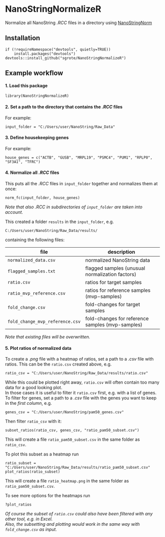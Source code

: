 

# NanoStringNormalizeR

Normalize all NanoString *.RCC* files in a directory using [NanoStringNorm](https://CRAN.R-project.org/package=NanoStringNorm)


## Installation

```
if (!requireNamespace("devtools", quietly=TRUE))
    install.packages("devtools")
devtools::install_github("sgrote/NanoStringNormalizeR")
```


## Example workflow

#### 1. Load this package

```
library(NanoStringNormalizeR)
```

#### 2. Set a path to the directory that contains the *.RCC* files

For example: 

```
input_folder = "C:/Users/user/NanoString/Raw_Data"
```

#### 3. Define housekeeping genes

For example:

```
house_genes = c("ACTB", "GUSB", "MRPL19", "PSMC4", "PUM1", "RPLP0", "SF3A1", "TFRC")
```

#### 4. Normalize all *.RCC* files

This puts all the *.RCC* files in `input_folder` together and normalizes them at once:

```
norm_fc(input_folder, house_genes)
```

_Note that also _.RCC_ in subdirectories of `input_folder` are taken into account._


This created a folder `results` in the `input_folder`, e.g.

```
C:/Users/user/NanoString/Raw_Data/results/
```

containing the following files:

file | description |
----- | ----- |
`normalized_data.csv` | normalized NanoString data |
`flagged_samples.txt` | flagged samples (unusual normalization factors) |
`ratio.csv` | ratios for target samples |
`ratio_mvp_reference.csv` | ratios for reference samples (mvp-samples) |
`fold_change.csv` | fold-changes for target samples |
`fold_change_mvp_reference.csv`	| fold-changes for reference samples (mvp-samples) |


_Note that existing files will be overwritten._


#### 5. Plot ratios of normalized data

To create a _.png_ file with a heatmap of ratios, set a path to a _.csv_ file with ratios.
This can be the `ratio.csv` created above, e.g.

```
ratio_csv = "C:/Users/user/NanoString/Raw_Data/results/ratio.csv"
```

While this could be plotted right away, `ratio.csv` will often contain too many data for a good looking plot.  
In those cases it is useful to filter it `ratio.csv` first, e.g. with a list of genes.  
To filter for genes, set a path to a _.csv_ file with the genes you want to keep in the _first column_, e.g.

```
genes_csv = "C:/Users/user/NanoString/pam50_genes.csv"
```

Then filter `ratio_csv` with it:

```
subset_ratios(ratio_csv, genes_csv, "ratio_pam50_subset.csv")
```

This will create a file `ratio_pam50_subset.csv` in the same folder as `ratio_csv`.   

To plot this subset as a heatmap run

```
ratio_subset = "C:/Users/user/NanoString/Raw_Data/results/ratio_pam50_subset.csv"
plot_ratios(ratio_subset)
```

This will create a file `ratio_heatmap.png` in the same folder as `ratio_pam50_subset.csv`.  

To see more options for the heatmaps run

```
?plot_ratios
```


_Of course the subset of `ratio.csv` could also have been filtered with any other tool, e.g. in Excel._  
_Also, the subsetting and plotting would work in the same way with `fold_change.csv` as input._ 





